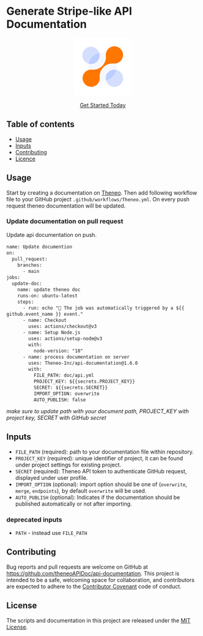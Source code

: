 # Generate Stripe-like API Documentation

<p align="center"><img src='./asset/logo.png' height='150' width='150' /></p>
<p align='center'><a href='https://theneo.io/'>Get Started Today</a></p>

## Table of contents

- [Usage](#usage)
- [Inputs](#inputs)
- [Contributing](#contributing)
- [Licence](#license)

## Usage

Start by creating a documentation on [Theneo](https://theneo.io). Then add following workflow file to your GitHub project `.github/workflows/Theneo.yml`. On every push request theneo documentation will be updated.

### Update documentation on pull request

Update api documentation on push.

```
name: Update documention
on:
  pull_request:
    branches:
      - main
jobs:
  update-doc:
    name: update theneo doc
    runs-on: ubuntu-latest
    steps:
      - run: echo "🎉 The job was automatically triggered by a ${{ github.event_name }} event."
      - name: Checkout
        uses: actions/checkout@v3
      - name: Setup Node.js
        uses: actions/setup-node@v3
        with:
          node-version: "18"
      - name: process documentation on server
        uses: Theneo-Inc/api-documentation@1.6.0
        with:
          FILE_PATH: doc/api.yml
          PROJECT_KEY: ${{secrets.PROJECT_KEY}}
          SECRET: ${{secrets.SECRET}}
          IMPORT_OPTION: overwrite
          AUTO_PUBLISH: false
```

_make sure to update path with your document path, PROJECT_KEY with project key, SECRET with GitHub secret_

## Inputs

- `FILE_PATH` (required): path to your documentation file within repository.
- `PROJECT_KEY` (required): unique identifier of project, it can be found under project settings for existing project.
- `SECRET` (required): Theneo API token to authenticate GitHub request, displayed under user profile.
- `IMPORT_OPTION` (optional): import option should be one of (`overwrite`, `merge`, `endpoints`), by default `overwrite` will be used.
- `AUTO_PUBLISH` (optional): Indicates if the documentation should be published automatically or not after importing.

### deprecated inputs
- `PATH` - instead use `FILE_PATH`

## Contributing

Bug reports and pull requests are welcome on GitHub at https://github.com/theneoAPIDoc/api-documentation. This project is intended to be a safe, welcoming space for collaboration, and contributors are expected to adhere to the [Contributor Covenant](http://contributor-covenant.org/) code of conduct.

## License

The scripts and documentation in this project are released under the [MIT License](https://github.com/theneoAPIDoc/api-documentation/blob/main/LICENSE).
